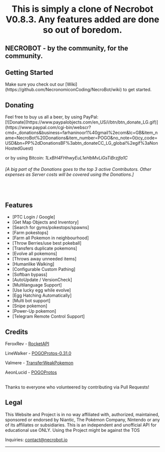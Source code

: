 <h1 align="center">
  This is simply a clone of Necrobot V0.8.3. Any features added are done so out of boredom.
</h1>


## NECROBOT - by the community, for the community.

<h2><a name="getting-started">Getting Started</a></h2>
Make sure you check out our [Wiki](https://github.com/NecronomiconCoding/NecroBot/wiki) to get started.
<br/>

<h2><a name="donating">Donating</a></h2>
<a name="paypal">Feel free to buy us all a beer, by using PayPal:</a><br/>
[![Donate](https://www.paypalobjects.com/en_US/i/btn/btn_donate_LG.gif)](https://www.paypal.com/cgi-bin/webscr?cmd=_donations&business=farhaninoor1%40gmail%2ecom&lc=GB&item_name=NecroBot%20Donations&item_number=POGO&no_note=0&currency_code=USD&bn=PP%2dDonationsBF%3abtn_donateCC_LG_global%2egif%3aNonHostedGuest)<br/>

<a name="btc">or by using Bitcoin: *1LxBH4FHhwyEuL1eHbMvLiGsTiBrzjfa1C*</a><br/>

<h6><em>[A big part of the Donations goes to the top 3 active Contributors. Other expenses as Server costs will be covered using the Donations.]</em></h6><br/>

<h2><a name="features">Features</a></h2>

 - [PTC Login / Google]
 - [Get Map Objects and Inventory]
 - [Search for gyms/pokestops/spawns]
 - [Farm pokestops]
 - [Farm all Pokemon in neighbourhood]
 - [Throw Berries/use best pokeball]
 - [Transfers duplicate pokemons]
 - [Evolve all pokemons]
 - [Throws away unneeded items]
 - [Humanlike Walking]
 - [Configurable Custom Pathing]
 - [Softban bypass]
 - [AutoUpdate / VersionCheck]
 - [Multilanguage Support]
 - [Use lucky egg while evolve]
 - [Egg Hatching Automatically]
 - [Multi bot support]
 - [Snipe pokemon]
 - [Power-Up pokemon]
 - [Telegram Remote Control Support]

<h2><a name="credits">Credits</a></h2>

FeroxRev - [RocketAPI](https://github.com/FeroxRev/Pokemon-Go-Rocket-API)

LineWalker - [POGOProtos-0.31.0](https://github.com/Linewalker/POGOProtos-0.31.0)

Valmere - [TransferWeakPokemon](https://github.com/PocketMobsters/PokeMobBot/pull/378/files)

AeonLucid - [POGOProtos](https://github.com/AeonLucid/POGOProtos)

<br/>
Thanks to everyone who volunteered by contributing via Pull Requests!

<h2><a name="legal">Legal</a></h2>

This Website and Project is in no way affiliated with, authorized, maintained, sponsored or endorsed by Niantic, The Pokémon Company, Nintendo or any of its affiliates or subsidiaries. This is an independent and unofficial API for educational use ONLY. 
Using the Project might be against the TOS

Inquiries: contact@necrobot.io

<hr/>
